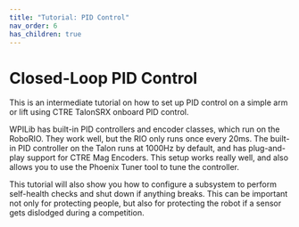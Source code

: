 ```yaml
---
title: "Tutorial: PID Control"
nav_order: 6
has_children: true
---
```

# Closed-Loop PID Control

This is an intermediate tutorial on how to set up PID control on a simple arm or lift using CTRE TalonSRX onboard PID control.

WPILib has built-in PID controllers and encoder classes, which run on the RoboRIO. They work well, but the RIO only runs once every 20ms. The built-in PID controller on the Talon runs at 1000Hz by default, and has plug-and-play support for CTRE Mag Encoders. This setup works really well, and also allows you to use the Phoenix Tuner tool to tune the controller.

This tutorial will also show you how to configure a subsystem to perform self-health checks and shut down if anything breaks. This can be important not only for protecting people, but also for protecting the robot if a sensor gets dislodged during a competition.
